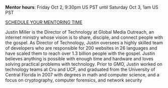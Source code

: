 ﻿---
name: Justin Miller
description: Director of Technology, Global Media Outreach
picture: justin_miller.jpg
categories: ideation design coding strategy ministry
---
<br>
<b>Mentor hours</b>: Friday Oct 2, 9:30pm US PST until Saturday Oct 3, 1am US PST

<a class="button small special"  href="https://justinmiller.youcanbook.me" target="_blank">SCHEDULE YOUR MENTORING TIME</a>
</b>

Justin Miller is the Director of Technology at Global Media Outreach, an internet ministry whose vision is to share, disciple, and connect people with the gospel. As Director of Technology, Justin oversees a highly skilled team of developers who are responsible for 200 websites in 26 languages and have scaled them to reach over 1.3 billion people with the gospel. Justin believes anything is possible with enough time and hardware and loves solving practical problems with technology. Prior to GMO, Justin worked on technology teams at Cru and UCF, and graduated from the University of Central Florida in 2007 with degrees in math and computer science, and a focus on cryptography, computer forensics, and network security
